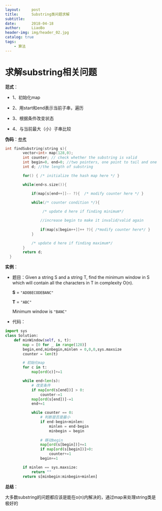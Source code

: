 ```yaml
---
layout:     post
title:      Substring类问题求解
subtitle:   
date:       2018-04-18
author:     LiaoBo
header-img: img/header_02.jpg
catalog: true
tags:
    - 算法
---
```

# 求解substring相关问题

**范式**：

- 1、初始化map

- 2、用start和end表示当前子串，遍历

- 3、根据条件改变状态

- 4、与当前最大（小）子串比较

**伪码**：[参考](https://leetcode.com/problems/minimum-window-substring/discuss/26808/Here-is-a-10-line-template-that-can-solve-most-'substring'-problems)

```c++
int findSubstring(string s){
        vector<int> map(128,0);
        int counter; // check whether the substring is valid
        int begin=0, end=0; //two pointers, one point to tail and one  head
        int d; //the length of substring

        for() { /* initialize the hash map here */ }

        while(end<s.size()){

            if(map[s[end++]]-- ?){  /* modify counter here */ }

            while(/* counter condition */){ 
                 
                 /* update d here if finding minimum*/

                //increase begin to make it invalid/valid again
                
                if(map[s[begin++]]++ ?){ /*modify counter here*/ }
            }  

            /* update d here if finding maximum*/
        }
        return d;
  }
```

**实例**：

- 题目：Given a string S and a string T, find the minimum window in S which will contain all the characters in T in complexity O(n).

  **S** = `"ADOBECODEBANC"`

  **T** = `"ABC"`

  Minimum window is `"BANC"`

- 代码：

```Python
import sys
class Solution:
    def minWindow(self, s, t):
        map = [0 for _ in range(128)]
        begin,end,minbegin,minlen = 0,0,0,sys.maxsize
        counter = len(t)

        # 初始化map
        for c in t:
            map[ord(c)]+=1

        while end<len(s):
            # 改变条件
            if map[ord(s[end])] > 0:
                counter-=1
            map[ord(s[end])]-=1
            end+=1

            while counter == 0:
                # 判断是否是最小
                if end-begin<minlen:
                    minlen = end-begin
                    minbegin = begin
                
                # 移动begin
                map[ord(s[begin])]+=1
                if map[ord(s[begin])]>0:
                    counter+=1
                begin+=1

        if minlen == sys.maxsize:
            return ""
        return s[minbegin:minbegin+minlen]
```

**总结**：

大多数substring的问题都应该是能在o(n)内解决的，通过map来处理string类是极好的